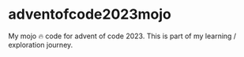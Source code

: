 # adventofcode2023mojo
My mojo 🔥 code for advent of code 2023. This is part of my learning / exploration journey.
